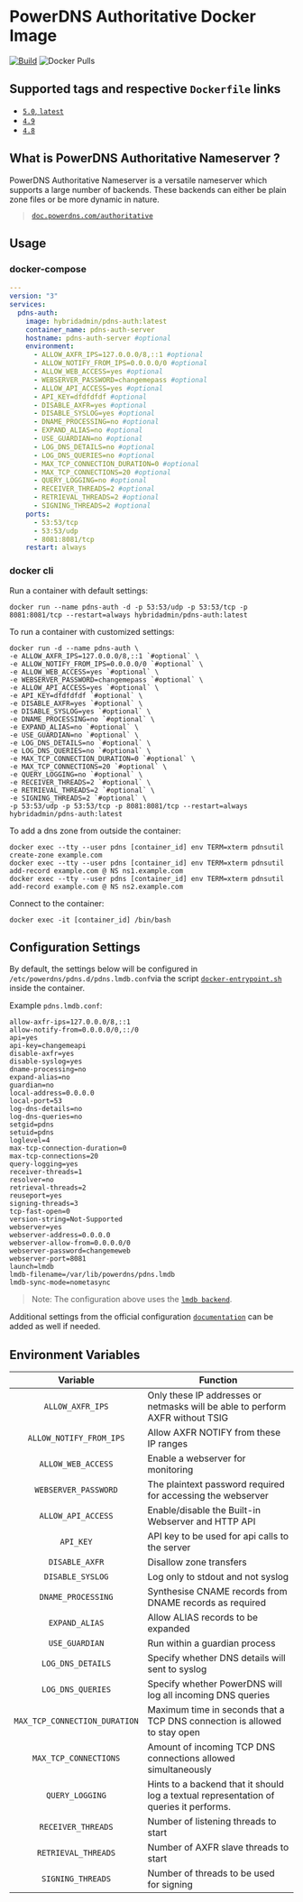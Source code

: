 # PowerDNS Authoritative Docker Image

[![Build](https://github.com/hybridadmin/docker-pdns-auth/actions/workflows/build.yml/badge.svg)](https://github.com/hybridadmin/docker-pdns-auth/actions/workflows/build.yml) ![Docker Pulls](https://img.shields.io/docker/pulls/hybridadmin/pdns-auth)

## Supported tags and respective `Dockerfile` links

- [`5.0`, `latest`](https://github.com/hybridadmin/docker-pdns-auth/tree/main/5.0/Dockerfile)
- [`4.9`](https://github.com/hybridadmin/docker-pdns-auth/tree/main/4.9/Dockerfile)
- [`4.8`](https://github.com/hybridadmin/docker-pdns-auth/tree/main/4.8/Dockerfile)

## What is PowerDNS Authoritative Nameserver ?

PowerDNS Authoritative Nameserver is a versatile nameserver which supports a large number of backends. These backends can either be plain zone files or be more dynamic in nature.
> [`doc.powerdns.com/authoritative`](https://doc.powerdns.com/authoritative/)

## Usage

### docker-compose

```yaml
---
version: "3"
services:
  pdns-auth:
    image: hybridadmin/pdns-auth:latest
    container_name: pdns-auth-server
    hostname: pdns-auth-server #optional
    environment:
      - ALLOW_AXFR_IPS=127.0.0.0/8,::1 #optional
      - ALLOW_NOTIFY_FROM_IPS=0.0.0.0/0 #optional
      - ALLOW_WEB_ACCESS=yes #optional
      - WEBSERVER_PASSWORD=changemepass #optional
      - ALLOW_API_ACCESS=yes #optional
      - API_KEY=dfdfdfdf #optional
      - DISABLE_AXFR=yes #optional
      - DISABLE_SYSLOG=yes #optional
      - DNAME_PROCESSING=no #optional
      - EXPAND_ALIAS=no #optional
      - USE_GUARDIAN=no #optional
      - LOG_DNS_DETAILS=no #optional
      - LOG_DNS_QUERIES=no #optional
      - MAX_TCP_CONNECTION_DURATION=0 #optional
      - MAX_TCP_CONNECTIONS=20 #optional
      - QUERY_LOGGING=no #optional
      - RECEIVER_THREADS=2 #optional
      - RETRIEVAL_THREADS=2 #optional
      - SIGNING_THREADS=2 #optional
    ports:
      - 53:53/tcp
      - 53:53/udp
      - 8081:8081/tcp
    restart: always
```

### docker cli

Run a container with default settings:

```console
docker run --name pdns-auth -d -p 53:53/udp -p 53:53/tcp -p 8081:8081/tcp --restart=always hybridadmin/pdns-auth:latest
```

To run a container with customized settings:
```console
docker run -d --name pdns-auth \
-e ALLOW_AXFR_IPS=127.0.0.0/8,::1 `#optional` \
-e ALLOW_NOTIFY_FROM_IPS=0.0.0.0/0 `#optional` \
-e ALLOW_WEB_ACCESS=yes `#optional` \
-e WEBSERVER_PASSWORD=changemepass `#optional` \
-e ALLOW_API_ACCESS=yes `#optional` \
-e API_KEY=dfdfdfdf `#optional` \
-e DISABLE_AXFR=yes `#optional` \
-e DISABLE_SYSLOG=yes `#optional` \
-e DNAME_PROCESSING=no `#optional` \
-e EXPAND_ALIAS=no `#optional` \
-e USE_GUARDIAN=no `#optional` \
-e LOG_DNS_DETAILS=no `#optional` \
-e LOG_DNS_QUERIES=no `#optional` \
-e MAX_TCP_CONNECTION_DURATION=0 `#optional` \
-e MAX_TCP_CONNECTIONS=20 `#optional` \
-e QUERY_LOGGING=no `#optional` \
-e RECEIVER_THREADS=2 `#optional` \
-e RETRIEVAL_THREADS=2 `#optional` \
-e SIGNING_THREADS=2 `#optional` \
-p 53:53/udp -p 53:53/tcp -p 8081:8081/tcp --restart=always hybridadmin/pdns-auth:latest
```

To add a dns zone from outside the container:
```console
docker exec --tty --user pdns [container_id] env TERM=xterm pdnsutil create-zone example.com
docker exec --tty --user pdns [container_id] env TERM=xterm pdnsutil add-record example.com @ NS ns1.example.com
docker exec --tty --user pdns [container_id] env TERM=xterm pdnsutil add-record example.com @ NS ns2.example.com
```

Connect to the container:
```console
docker exec -it [container_id] /bin/bash
```

## Configuration Settings

By default, the settings below will be configured in `/etc/powerdns/pdns.d/pdns.lmdb.conf`via the script [`docker-entrypoint.sh`](./docker-entrypoint.sh) inside the container.

Example `pdns.lmdb.conf`:
```
allow-axfr-ips=127.0.0.0/8,::1
allow-notify-from=0.0.0.0/0,::/0
api=yes
api-key=changemeapi
disable-axfr=yes
disable-syslog=yes
dname-processing=no
expand-alias=no
guardian=no
local-address=0.0.0.0
local-port=53
log-dns-details=no
log-dns-queries=no
setgid=pdns
setuid=pdns
loglevel=4
max-tcp-connection-duration=0
max-tcp-connections=20
query-logging=yes
receiver-threads=1
resolver=no
retrieval-threads=2
reuseport=yes
signing-threads=3
tcp-fast-open=0
version-string=Not-Supported
webserver=yes
webserver-address=0.0.0.0
webserver-allow-from=0.0.0.0/0
webserver-password=changemeweb
webserver-port=8081
launch=lmdb
lmdb-filename=/var/lib/powerdns/pdns.lmdb
lmdb-sync-mode=nometasync
```

> Note: The configuration above uses the [`lmdb backend`](https://doc.powerdns.com/authoritative/backends/lmdb.html#).

Additional settings from the official configuration [`documentation`](https://doc.powerdns.com/authoritative/settings.html) can be added as well if needed.

## Environment Variables

| Variable | Function |
| :----: | --- |
| `ALLOW_AXFR_IPS` | Only these IP addresses or netmasks will be able to perform AXFR without TSIG |
| `ALLOW_NOTIFY_FROM_IPS` | Allow AXFR NOTIFY from these IP ranges |
| `ALLOW_WEB_ACCESS` | Enable a webserver for monitoring|
| `WEBSERVER_PASSWORD` | The plaintext password required for accessing the webserver |
| `ALLOW_API_ACCESS` | Enable/disable the Built-in Webserver and HTTP API |
| `API_KEY` | API key to be used for api calls to the server |
| `DISABLE_AXFR` | Disallow zone transfers |
| `DISABLE_SYSLOG` | Log only to stdout and not syslog |
| `DNAME_PROCESSING` | Synthesise CNAME records from DNAME records as required |
| `EXPAND_ALIAS` | Allow ALIAS records to be expanded |
| `USE_GUARDIAN` | Run within a guardian process |
| `LOG_DNS_DETAILS` | Specify whether DNS details will sent to syslog |
| `LOG_DNS_QUERIES` | Specify whether PowerDNS will log all incoming DNS queries |
| `MAX_TCP_CONNECTION_DURATION` | Maximum time in seconds that a TCP DNS connection is allowed to stay open |
| `MAX_TCP_CONNECTIONS` | Amount of incoming TCP DNS connections allowed simultaneously |
| `QUERY_LOGGING` | Hints to a backend that it should log a textual representation of queries it performs. |
| `RECEIVER_THREADS` | Number of listening threads to start |
| `RETRIEVAL_THREADS` | Number of AXFR slave threads to start |
| `SIGNING_THREADS` | Number of threads to be used for signing |
